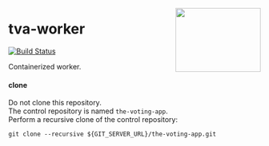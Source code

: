 <img src="http://www.hotink.com/wacky/00_ani.gif"
  align="right" border="0" width="170" height="128" />

# tva-worker

[![Build Status](https://travis-ci.org/katosys/tva-worker.svg?branch=master)](https://travis-ci.org/katosys/tva-worker)

Containerized worker.

#### clone

Do not clone this repository.  
The control repository is named `the-voting-app`.  
Perform a recursive clone of the control repository:

```
git clone --recursive ${GIT_SERVER_URL}/the-voting-app.git
```

